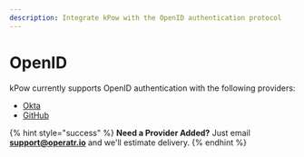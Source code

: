 ```yaml
---
description: Integrate kPow with the OpenID authentication protocol
---
```


# OpenID

kPow currently supports OpenID authentication with the following providers:

* [Okta](okta.md)
* [GitHub](github.md)

{% hint style="success" %}
**Need a Provider Added?** Just email **support@operatr.io** and we'll estimate delivery.
{% endhint %}

